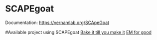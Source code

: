 # SCAPEgoat
Documentation: https://vernamlab.org/SCApeGoat

#Available project using SCAPEgoat
[Bake it till you make it](https://github.com/vernamlab/Bake-it-till-you-make-it)
[EM for good](https://github.com/vernamlab/EM-for-good)
